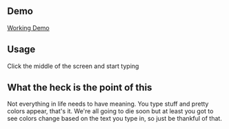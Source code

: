 ## Demo
[Working Demo](http://projects.charltongroves.com/color/)
## Usage
Click the middle of the screen and start typing
## What the heck is the point of this
Not everything in life needs to have meaning. You type stuff and pretty colors appear, that's it. We're all going to die soon but at least you got to see colors change based on the text you type in, so just be thankful of that.
